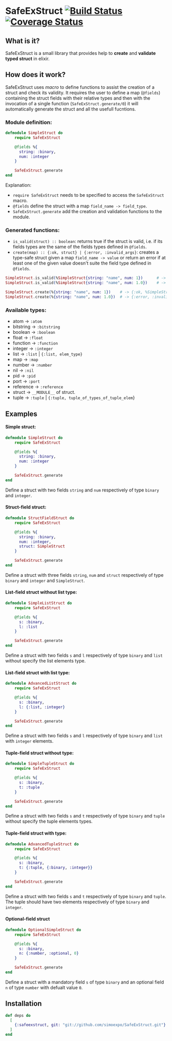 # SafeExStruct [![Build Status](https://travis-ci.org/simoexpo/SafeExStruct.svg?branch=master)](https://travis-ci.org/simoexpo/SafeExStruct?branch=master) [![Coverage Status](https://coveralls.io/repos/github/simoexpo/SafeExStruct/badge.svg?branch=master)](https://coveralls.io/github/simoexpo/SafeExStruct?branch=master)

## What is it?

SafeExStruct is a small library that provides help to **create** and **validate typed struct** in elixir.

## How does it work?

SafeExStruct uses *macro* to define functions to assist the creation of a struct and check its validity. It requires the user to define a map (`@fields`) containing the struct fields with their relative types and then with the invocation of a single function (`SafeExStruct.generate/0`) it will automatically generate the struct and all the usefull fucntions.

### Module definition:

```elixir
defmodule SimpleStruct do
    require SafeExStruct

    @fields %{
      string: :binary,
      num: :integer
    }

    SafeExStruct.generate
end
```

Explanation:
* `require SafeExStruct` needs to be specified to access the `SafeExStruct` macro.
* `@fields` define the struct with a map `field_name -> field_type`.
* `SafeExStruct.generate` add the creation and validation functions to the module.

### Generated functions:

* `is_valid(struct) :: boolean`: returns true if the struct is valid, i.e. if its fields types are the same of the fields types defined in `@fields`.
* `create(map) :: {:ok, struct} | {:error, :invalid_args}`: creates a type-safe struct given a map `field_name -> value` or return an error if at least one of the given value doesn't suite the field type defined in `@fields`.

```elixir
SimpleStruct.is_valid(%SimpleStruct{string: "name", num: 1})      # -> true
SimpleStruct.is_valid(%SimpleStruct{string: "name", num: 1.0})    # -> false

SimpleStruct.create(%{string: "name", num: 1})    # -> {:ok, %SimpleStruct{string: "simple", num: 1}}
SimpleStruct.create(%{string: "name", num: 1.0})  # -> {:error, :invalid_args}
```

### Available types:

* atom -> `:atom`
* bitstring -> `:bitstring`
* boolean -> `:boolean`
* float -> `:float`
* function -> `:function`
* integer -> `:integer`
* list -> `:list` | `{:list, elem_type}`
* map -> `:map`
* number -> `:number`
* nil -> `:nil`
* pid -> `:pid`
* port -> `:port`
* reference -> `:reference`
* struct -> `__MODULE__` of struct.
* tuple -> `:tuple` | `{:tuple, tuple_of_types_of_tuple_elem`}

## Examples

#### Simple struct:
```elixir
defmodule SimpleStruct do
    require SafeExStruct

    @fields %{
      string: :binary,
      num: :integer
    }

    SafeExStruct.generate
end
```
Define a struct with two fields `string` and `num` respectively of type `binary` and `integer`.

#### Struct-field struct:
```elixir
defmodule StructFieldStruct do
    require SafeExStruct

    @fields %{
      string: :binary,
      num: :integer,
      struct: SimpleStruct
    }

    SafeExStruct.generate
end
```
Define a struct with three fields `string`, `num` and `struct` respectively of type `binary` and `integer` and `SimpleStruct`.

#### List-field struct without list type:
```elixir
defmodule SimpleListStruct do
    require SafeExStruct

    @fields %{
      s: :binary,
      l: :list
    }

    SafeExStruct.generate
end
```
Define a struct with two fields `s` and `l` respectively of type `binary` and `list` without specify the list elements type.

#### List-field struct with list type:
```elixir
defmodule AdvancedListStruct do
    require SafeExStruct

    @fields %{
      s: :binary,
      l: {:list, :integer}
    }

    SafeExStruct.generate
end
```
Define a struct with two fields `s` and `l` respectively of type `binary` and `list` with `integer` elements.

#### Tuple-field struct without type:
```elixir
defmodule SimpleTupleStruct do
    require SafeExStruct

    @fields %{
      s: :binary,
      t: :tuple
    }

    SafeExStruct.generate
end
```
Define a struct with two fields `s` and `t` respectively of type `binary` and `tuple` without specify the tuple elements types.

#### Tuple-field struct with type:
```elixir
defmodule AdvancedTupleStruct do
    require SafeExStruct

    @fields %{
      s: :binary,
      t: {:tuple, {:binary, :integer}}
    }

    SafeExStruct.generate
end
```
Define a struct with two fields `s` and `t` respectively of type `binary` and `tuple`. The tuple should have two elements respectively of type `binary` and `integer`.

#### Optional-field struct
```elixir
defmodule OptionalSimpleStruct do
    require SafeExStruct

    @fields %{
      s: :binary,
      n: {:number, :optional, 0}
    }

    SafeExStruct.generate
end
```
Define a struct with a mandatory field `s` of type `binary` and an optional field `n` of type `number` with defualt value `0`.

## Installation

```elixir
def deps do
  [
    {:safeexstruct, git: "git://github.com/simoexpo/SafeExStruct.git"}
  ]
end
```
